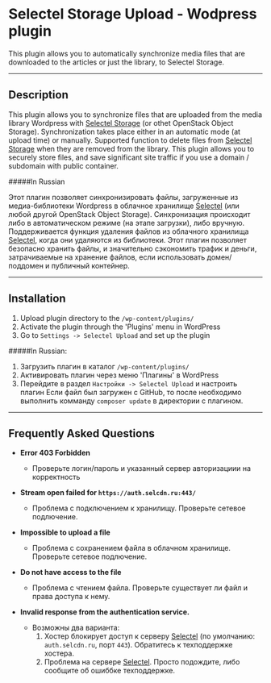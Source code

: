 Selectel Storage Upload - Wodpress plugin
=========
This plugin allows you to automatically synchronize media files that are downloaded to the articles or just the library, to Selectel Storage.

----------

## Description
This plugin allows you to synchronize files that are uploaded from the media library Wordpress with [Selectel Storage](http://goo.gl/8Z0q8H) (or othet OpenStack Object Storage). Synchronization takes place either in an automatic mode (at upload time) or manually. Supported function to delete files from [Selectel Storage](http://goo.gl/8Z0q8H) when they are removed from the library.
This plugin allows you to securely store files, and save significant site traffic if you use a domain / subdomain with public container.

#####In Russian

Этот плагин позволяет синхронизировать файлы, загруженные из медиа-библиотеки Wordpress  в облачное хранилище [Selectel](http://goo.gl/8Z0q8H) (или любой другой OpenStack Object Storage). Синхронизация происходит либо в автоматическом режиме (на этапе загрузки), либо вручную. Поддерживается функция удаления файлов из облачного хранилища [Selectel](http://goo.gl/8Z0q8H), когда они удаляются из библиотеки.
Этот плагин позволяет безопасно хранить файлы, и значительно сэкономить трафик и деньги, затрачиваемые на хранение файлов, если использовать домен/поддомен и публичный контейнер.

----------

## Installation

1. Upload plugin directory to the `/wp-content/plugins/`
2. Activate the plugin through the 'Plugins' menu in WordPress
3. Go to `Settings -> Selectel Upload` and set up the plugin


#####In Russian:
1. Загрузить плагин в каталог `/wp-content/plugins/`
2. Активировать плагин через меню 'Плагины' в WordPress
3. Перейдите в раздел `Настройки -> Selectel Upload` и настроить плагин
Если файл был загружен с GitHub, то после необходимо выполнить комманду `composer update` в директории с плагином.

----------
## Frequently Asked Questions
* **Error 403 Forbidden**
    - Проверьте логин/пароль и указанный сервер авторизациии на корректность

* **Stream open failed for `https://auth.selcdn.ru:443/`**
    - Проблема с подключением к хранилищу.  Проверьте сетевое подлючение.

* **Impossible to upload a file**

    - Проблема с сохранением файла в облачном хранилище. Проверьте сетевое подлючение.

* **Do not have access to the file**

    - Проблема с чтением файла. Проверьте существует ли файл и права доступа к нему.

* **Invalid response from the authentication service.**

    - Возможны два варианта:
        1. Хостер блокирует доступ к серверу [Selectel](http://goo.gl/8Z0q8H) (по умолчанию: `auth.selcdn.ru`, порт `443`). Обратитесь к техподдержке хостера.
        2. Проблема на сервере [Selectel](http://goo.gl/8Z0q8H). Просто подождите, либо сообщите об ошиббке техподдержке.


